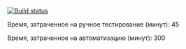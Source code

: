 [![Build status](https://ci.appveyor.com/api/projects/status/vmwi59h09vtfujas?svg=true)](https://ci.appveyor.com/project/MarinaOliynyk/aqa-2-3-1-patterns-gson-rm72p)

Время, затраченное на ручное тестирование (минут): 45

Время, затраченное на автоматизацию (минут): 300
